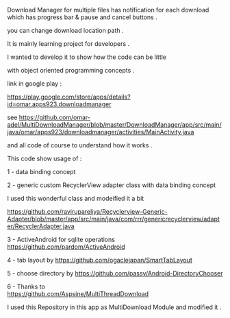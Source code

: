﻿Download Manager for multiple files 
has notification  for each download
which has
progress bar &  pause and cancel buttons .

you can  change download location path .

It is mainly learning project for developers .

I wanted to develop it to show how the code can be little

with object oriented programming concepts .


link in google play :

https://play.google.com/store/apps/details?id=omar.apps923.downloadmanager


see
https://github.com/omar-adel/MultiDownloadManager/blob/master/DownloadManager/app/src/main/java/omar/apps923/downloadmanager/activities/MainActivity.java

and all code of course to understand how it works .

This code show usage of :

1 - data binding concept

2 - generic custom RecyclerView adapter class with data binding concept

I used this wonderful class and modeified it a bit

https://github.com/ravirupareliya/Recyclerview-Generic-Adapter/blob/master/app/src/main/java/com/rrr/genericrecyclerview/adapter/RecyclerAdapter.java


3 - ActiveAndroid  for sqlite operations 
https://github.com/pardom/ActiveAndroid

4 - tab layout
by
 https://github.com/ogaclejapan/SmartTabLayout

5 - choose directory 
by
 https://github.com/passy/Android-DirectoryChooser

6 - Thanks to  
https://github.com/Aspsine/MultiThreadDownload

I used this Repository in this app
 as MultiDownload Module and modified it .
